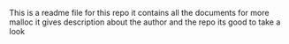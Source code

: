 This is a readme file for this repo
it contains all the documents for more malloc
it gives description about the author and the repo
its good to take a look
